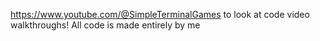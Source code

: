 https://www.youtube.com/@SimpleTerminalGames to look at code video walkthroughs!
All code is made entirely by me
